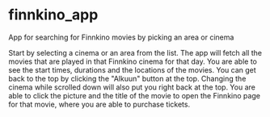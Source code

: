 # finnkino_app
App for searching for Finnkino movies by picking an area or cinema


Start by selecting a cinema or an area from the list. 
The app will fetch all the movies that are played in that Finnkino cinema for that day.
You are able to see the start times, durations and the locations of the movies.
You can get back to the top by clicking the "Alkuun" button at the top.
Changing the cinema while scrolled down will also put you right back at the top.
You are able to click the picture and the title of the movie to open the Finnkino page for that movie, where you are able to purchase tickets.
